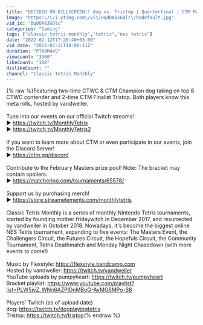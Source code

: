 ```yaml
---
title: "DECIDED ON KILLSCREEN!! dog vs. Tristop | Quarterfinal | CTM Masters Event"
image: "https:\/\/i.ytimg.com\/vi\/0qdOA8JGQlc\/hqdefault.jpg"
vid_id: "0qdOA8JGQlc"
categories: "Gaming"
tags: ["classic tetris monthly","tetris","nes tetris"]
date: "2022-02-12T17:26:40+03:00"
vid_date: "2022-02-11T18:00:11Z"
duration: "PT49M44S"
viewcount: "3360"
likeCount: "108"
dislikeCount: ""
channel: "Classic Tetris Monthly"
---
```

{% raw %}Featuring two-time CTWC &amp; CTM Champion dog taking on top 8 CTWC contender and 2-time CTM Finalist Tristop. Both players know this meta rolls, hosted by vandweller.<br /><br />Tune into our events on our official Twitch streams!<br />   ▶︎ <a rel="nofollow" target="blank" href="https://twitch.tv/MonthlyTetris">https://twitch.tv/MonthlyTetris</a><br />   ▶︎ <a rel="nofollow" target="blank" href="https://twitch.tv/MonthlyTetris2">https://twitch.tv/MonthlyTetris2</a><br /><br />If you want to learn more about CTM or even participate in our events, join the Discord Server!<br />   ▶︎ <a rel="nofollow" target="blank" href="https://ctm.gg/discord">https://ctm.gg/discord</a><br /><br />Contribute to the February Masters prize pool! Note: The bracket may contain spoilers.<br />   ▶︎ <a rel="nofollow" target="blank" href="https://matcherino.com/tournaments/65578/">https://matcherino.com/tournaments/65578/</a><br /><br />Support us by purchasing merch!<br />   ▶︎ <a rel="nofollow" target="blank" href="https://store.streamelements.com/monthlytetris">https://store.streamelements.com/monthlytetris</a><br /><br />Classic Tetris Monthly is a series of monthly Nintendo Tetris tournaments, started by founding mother fridaywitch in December 2017, and resurrected by vandweller in October 2018. Nowadays, it's become the biggest online NES Tetris tournament, expanding to five events: The Masters Event, the Challengers Circuit, the Futures Circuit, the Hopefuls Circuit, the Community Tournament, Tetris Deathmatch and Monday Night Chasedown (with more events to come!) <br /><br />Music by Flexstyle: <a rel="nofollow" target="blank" href="https://flexstyle.bandcamp.com">https://flexstyle.bandcamp.com</a><br />Hosted by vandweller: <a rel="nofollow" target="blank" href="https://twitch.tv/vandweller">https://twitch.tv/vandweller</a><br />YouTube uploads by pumpyheart: <a rel="nofollow" target="blank" href="https://twitch.tv/pumpyheart">https://twitch.tv/pumpyheart</a><br />Bracket playlist: <a rel="nofollow" target="blank" href="https://www.youtube.com/playlist?list=PLW5jvZ_WNn6AZPlDnMBoG-AyMG6MPo-S8">https://www.youtube.com/playlist?list=PLW5jvZ_WNn6AZPlDnMBoG-AyMG6MPo-S8</a><br /><br />Players' Twitch (as of upload date)<br />dog: <a rel="nofollow" target="blank" href="https://twitch.tv/dogplayingtetris">https://twitch.tv/dogplayingtetris</a><br />Tristop: <a rel="nofollow" target="blank" href="https://twitch.tv/tristop">https://twitch.tv/tristop</a>{% endraw %}
